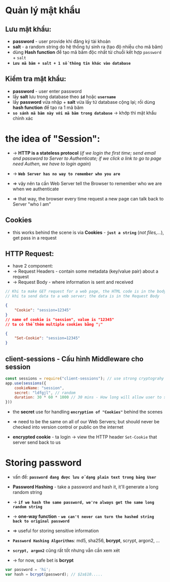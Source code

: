 # Quản lý mật khẩu
## Lưu mật khẩu:
* **password** - user provide khi đăng ký tài khoản
* **salt** - a random string do hệ thống tự sinh ra (tạo độ nhiễu cho mã băm)
* dùng **Hash function** để tạo mã băm độc nhất từ chuỗi kết hợp `password` + `salt`
* **`Lưu mã băm + salt + 1 số thông tin khác vào database`** 

## Kiểm tra mật khẩu:
* **password** - user enter password
* lấy **salt** lưu trong database theo **`id`** hoặc **`username`**
* lấy **password** vừa nhập + **salt** vừa lấy từ database cộng lại; rồi dùng **hash function** để tạo ra 1 mã băm
* **`so sánh mã băm này với mã băm trong database`** -> khớp thì mật khẩu chỉnh xác

# the idea of "Session":
* -> **HTTP is a stateless protocol** (_if we login the first time; send email and password to Server to Authenticate; if we click a link to go to page need Authen, we have to login again_)
* -> **`Web Server has no way to remember who you are`**

* => vậy nên ta cần Web Server tell the Browser to remember who we are when we authenticate 
* => that way, the browser every time request a new page can talk back to Server "who I am"

## Cookies
* this works behind the scene is via **Cookies** - **`just a string`** (_not files,..._), get pass in a request

## HTTP Request:
* have 2 component: 
* -> Request Headers - contain some metadata (key/value pair) about a request
* -> Request Body - where information is sent and received 
```js - VD về "Request body":
// Khi ta make GET request for a web page, the HTML code is in the body 
// khi ta send data to a web server; the data is in the Request Body
```

```json - VD về "Cookie" header
{
    "Cookie": "session=12345"
}
// name of cookie is "session", value is "12345"
// ta có thể thêm multiple cookies bằng ";"
```

```json - Khi ta muốn set 1 Cookie (VD: khi ai đó login và cần remember value)
{
    "Set-Cookie": "session=12345"
}
```

## client-sessions - Cấu hình Middleware cho session

```js - secret, duration, name of "session"
const sessions = require("client-sessions"); // use strong cryptograhy and signing Augorithms
app.use(sessions({
    cookieName: "session",
    secret: "ldfgjl", // random
    duration: 30 * 60 * 1000 // 30 mins - How long will allow user to stay login 
}))
```
* the **secret** use for handling **`encryption of "Cookies"`** behind the scenes
* => need to be the same on all of our Web Servers; but should never be checked into version control or public on the internet

* **encrypted cookie** - ta login -> view the HTTP header `Set-Cookie` that server send back to us  

# Storing password
* vấn đề: **`password đang được lưu ở dạng plain text trong bảng User`**

* **Password Hashing** - take a password and hash it, it'll generate a long random string
* -> **`if we hash the same password, we're always get the same long random string`**
* -> **one-way function** - **`we can't never can turn the hashed string back to original password`** 
* => useful for storing sensitive information

* **`Password Hashing Algorithms`**: md5, sha256, **bcrypt**, scrypt, argon2, ...
* **`scrypt, argon2`** cũng rất tốt nhưng vẫn cần xem xét
* -> for now, safe bet is **bcrypt**

```js - "bcrypt" function
var password = 'hi';
var hash = bcrypt(password); // $2a$10.....
```

